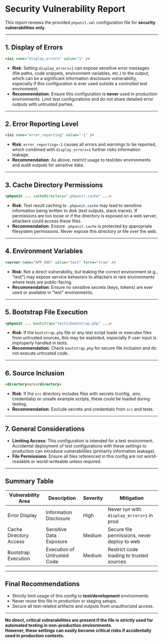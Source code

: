 # Security Vulnerability Report

This report reviews the provided `phpunit.xml` configuration file for **security vulnerabilities only**.

---

## 1. Display of Errors

```xml
<ini name="display_errors" value="1" />
```
- **Risk**: Setting `display_errors=1` can expose sensitive error messages (file paths, code snippets, environment variables, etc.) to the output, which can be a significant information disclosure vulnerability, especially if this configuration is ever used outside a controlled test environment.
- **Recommendation**: Ensure this configuration is **never** used in production environments. Limit test configurations and do not share detailed error outputs with untrusted parties.

---

## 2. Error Reporting Level

```xml
<ini name="error_reporting" value="-1" />
```
- **Risk**: `error_reporting=-1` causes all errors and warnings to be reported, which combined with `display_errors=1` further risks information leakage.
- **Recommendation**: As above, restrict usage to test/dev environments and audit outputs for sensitive data.

---

## 3. Cache Directory Permissions

```xml
<phpunit ... cacheDirectory=".phpunit.cache" ...>
```
- **Risk**: Test result caching to `.phpunit.cache` may lead to sensitive information being written to disk (test outputs, stack traces). If permissions are too loose or if the directory is exposed on a web server, attackers could access these files.
- **Recommendation**: Ensure `.phpunit.cache` is protected by appropriate filesystem permissions. Never expose this directory or file over the web.

---

## 4. Environment Variables

```xml
<server name="APP_ENV" value="test" force="true" />
```
- **Risk**: Not a direct vulnerability, but leaking the correct environment (e.g., "test") may expose service behaviors to attackers in rare environments where tests are public-facing.
- **Recommendation**: Ensure no sensitive secrets (keys, tokens) are ever used or available in "test" environments.

---

## 5. Bootstrap File Execution

```xml
<phpunit ... bootstrap="tests/bootstrap.php" ...>
```
- **Risk**: If the `bootstrap.php` file or any test script loads or executes files from untrusted sources, this may be exploited, especially if user input is improperly handled in tests.
- **Recommendation**: Check `bootstrap.php` for secure file inclusion and do not execute untrusted code.

---

## 6. Source Inclusion

```xml
<directory>src</directory>
```
- **Risk**: If the `src` directory includes files with secrets (config, .env, credentials) or unsafe example scripts, these could be loaded during testing. 
- **Recommendation**: Exclude secrets and credentials from `src` and tests.

---

## 7. General Considerations

- **Limiting Access**: This configuration is intended for a test environment. Accidental deployment of test configurations with these settings to production can introduce vulnerabilities (primarily information leakage).
- **File Permissions**: Ensure all files referenced in this config are not world-readable or world-writeable unless required.

---

## Summary Table

| Vulnerability Area      | Description                  | Severity | Mitigation                                   |
|------------------------|------------------------------|----------|----------------------------------------------|
| Error Display          | Information Disclosure      | High     | Never run with `display_errors=1` in prod    |
| Cache Directory Access | Sensitive Data Exposure     | Medium   | Secure file permissions, never deploy to web |
| Bootstrap Execution    | Execution of Untrusted Code | Medium   | Restrict code loading to trusted sources     |

---

## Final Recommendations

- Strictly limit usage of this config to **test/development** environments.
- Never reuse this file in production or staging setups.
- Secure all test-related artifacts and outputs from unauthorized access.

---

**No direct, critical vulnerabilities are present if the file is strictly used for automated testing in non-production environments.**  
**However, these settings can easily become critical risks if accidentally used in production contexts.**